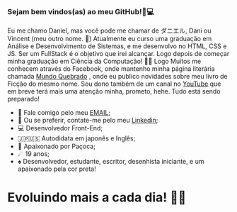 ### Sejam bem vindos(as) ao meu GitHub!🌃💻

Eu me chamo Daniel, mas você pode me chamar de ダニエル, Dani ou Vincent (meu outro nome. 🖤)
Atualmente eu curso uma graduação em Análise e Desenvolvimento de Sistemas, e me desenvolvo no HTML, CSS e JS.
Ser um FullStack é o objetivo que irei alcançar. Logo depois de começar minha graduação em Ciência da Computação! 👊✨ Logo
Muitos me conhecem através do Facebook, onde mantenho minha página literária 
chamada [Mundo Quebrado](https://www.facebook.com/C.MundoQuebradoOficial) , onde eu publico novidades sobre meu livro de Ficção do mesmo nome.
Sou dono também de um canal no [YouTube](https://www.youtube.com/channel/UCPV8vvrBUnOwmXemD3e30dA) que em breve terá mais uma atenção minha, prometo, hehe. Tudo está sendo preparado!

- 📩 Fale comigo pelo meu [EMAIL](www.danielgs@hotmail.com);
- 🔷 Ou se preferir, contate-me pelo meu [Linkedin](https://www.linkedin.com/in/danielgdsouza/);
- 💻 Desenvolvedor Front-End;
- 🇯🇵🇺🇸 Autodidata em japonês e Inglês;
- 🖤 Apaixonado por Paçoca;
- ☄ 19 anos;
- ♠ Desenvolvedor, estudante, escritor, desenhista iniciante, e um apaixonado pela cor preta!

# Evoluindo mais a cada dia! 🖤🤍

